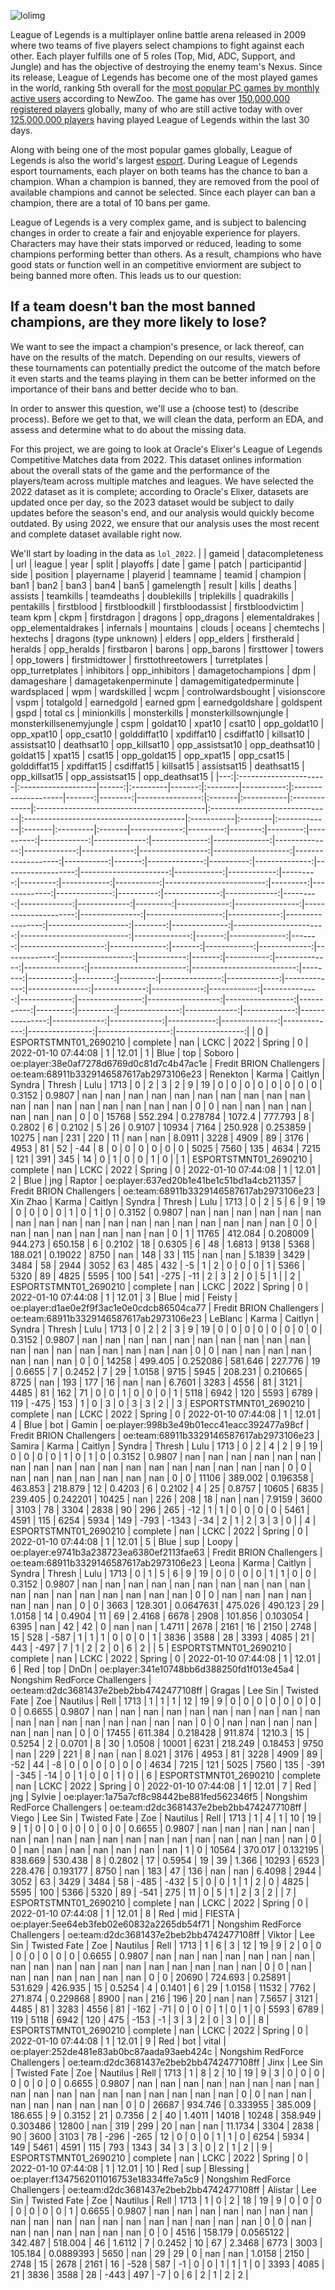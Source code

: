 ![lolimg](/images/lolbanner.jpeg)

League of Legends is a multiplayer online battle arena released in 2009 where two teams of five players select champions to fight against each other. Each player fulfills one of 5 roles (Top, Mid, ADC, Support, and Jungle) and has the objective of destroying the enemy team's Nexus. Since its release, League of Legends has become one of the most played games in the world, ranking 5th overall for the [most popular PC games by monthly active users](https://newzoo.com/resources/rankings/top-20-pc-games) according to NewZoo. The game has over [150,000,000 registered players](https://prioridata.com/data/league-of-legends/#:~:text=With%20over%20150%20million%20registered,games%20worldwide%20as%20of%202023.) globally, many of who are still active today with over [125,000,000 players](https://activeplayer.io/league-of-legends/) having played League of Legends within the last 30 days. 

Along with being one of the most popular games globally, League of Legends is also the world's largest [esport](https://en.wikipedia.org/wiki/Esports). During League of Legends esport tournaments, each player on both teams has the chance to ban a champion. Whan a champion is banned, they are removed from the pool of available champions and cannot be selected. Since each player can ban a champion, there are a total of 10 bans per game. 

League of Legends is a very complex game, and is subject to balencing changes in order to create a fair and enjoyable experience for players. Characters may have their stats imporved or reduced, leading to some champions performing better than others. As a result, champions who have good stats or function well in an competitive enviorment are subject to being banned more often. This leads us to our question:

## If a team doesn't ban the most banned champions, are they more likely to lose?


We want to see the impact a champion's presence, or lack thereof, can have on the results of the match. Depending on our results, viewers of these tournaments can potentially predict the outcome of the match before it even starts and the teams playing in them can be better informed on the importance of their bans and better decide who to ban.
   
In order to answer this question, we'll use a (choose test) to (describe process). Before we get to that, we will clean the data, perform an EDA, and assess and determine what to do about the missing data.

For this project, we are going to look at Oracle's Elixer's League of Legends Competitive Matches data from 2022. This dataset onlines information about the overall stats of the game and the performance of the players/team across multiple matches and leagues. We have selected the 2022 dataset as it is complete; according to Oracle's Elixer,  datasets are updated once per day, so the 2023 dataset would be subject to daily updates before the season's end, and our analysis would quickly become outdated. By using 2022, we ensure that our analysis uses the most recent and complete dataset available right now.

We'll start by loading in the data as `lol_2022`.
| | gameid | datacompleteness | url | league | year | split | playoffs | date | game | patch | participantid | side | position | playername | playerid | teamname | teamid | champion | ban1 | ban2 | ban3 | ban4 | ban5 | gamelength | result | kills | deaths | assists | teamkills | teamdeaths | doublekills | triplekills | quadrakills | pentakills | firstblood | firstbloodkill | firstbloodassist | firstbloodvictim | team kpm | ckpm | firstdragon | dragons | opp_dragons | elementaldrakes | opp_elementaldrakes | infernals | mountains | clouds | oceans | chemtechs | hextechs | dragons (type unknown) | elders | opp_elders | firstherald | heralds | opp_heralds | firstbaron | barons | opp_barons | firsttower | towers | opp_towers | firstmidtower | firsttothreetowers | turretplates | opp_turretplates | inhibitors | opp_inhibitors | damagetochampions | dpm | damageshare | damagetakenperminute | damagemitigatedperminute | wardsplaced | wpm | wardskilled | wcpm | controlwardsbought | visionscore | vspm | totalgold | earnedgold | earned gpm | earnedgoldshare | goldspent | gspd | total cs | minionkills | monsterkills | monsterkillsownjungle | monsterkillsenemyjungle | cspm | goldat10 | xpat10 | csat10 | opp_goldat10 | opp_xpat10 | opp_csat10 | golddiffat10 | xpdiffat10 | csdiffat10 | killsat10 | assistsat10 | deathsat10 | opp_killsat10 | opp_assistsat10 | opp_deathsat10 | goldat15 | xpat15 | csat15 | opp_goldat15 | opp_xpat15 | opp_csat15 | golddiffat15 | xpdiffat15 | csdiffat15 | killsat15 | assistsat15 | deathsat15 | opp_killsat15 | opp_assistsat15 | opp_deathsat15 | |---:|:----------------------|:-------------------|------:|:---------|-------:|:--------|-----------:|:--------------------|-------:|--------:|----------------:|:-------|:-----------|:-------------|:------------------------------------------|:------------------------------|:----------------------------------------|:-----------|:--------|:-------------|:-------|:---------|:-------|-------------:|---------:|--------:|---------:|----------:|------------:|-------------:|--------------:|--------------:|--------------:|-------------:|-------------:|-----------------:|-------------------:|-------------------:|-----------:|-------:|--------------:|----------:|--------------:|------------------:|----------------------:|------------:|------------:|---------:|---------:|------------:|-----------:|-------------------------:|---------:|-------------:|--------------:|----------:|--------------:|-------------:|---------:|-------------:|-------------:|---------:|-------------:|----------------:|---------------------:|---------------:|-------------------:|-------------:|-----------------:|--------------------:|--------:|--------------:|-----------------------:|---------------------------:|--------------:|-------:|--------------:|-------:|---------------------:|--------------:|-------:|------------:|-------------:|-------------:|------------------:|------------:|-------:|-----------:|--------------:|---------------:|------------------------:|--------------------------:|--------:|-----------:|---------:|---------:|---------------:|-------------:|-------------:|---------------:|-------------:|-------------:|------------:|--------------:|-------------:|----------------:|------------------:|-----------------:|-----------:|---------:|---------:|---------------:|-------------:|-------------:|---------------:|-------------:|-------------:|------------:|--------------:|-------------:|----------------:|------------------:|-----------------:| | 0 | ESPORTSTMNT01_2690210 | complete | nan | LCKC | 2022 | Spring | 0 | 2022-01-10 07:44:08 | 1 | 12.01 | 1 | Blue | top | Soboro | oe:player:38e0af7278d6769d0c81d7c4b47ac1e | Fredit BRION Challengers | oe:team:68911b3329146587617ab2973106e23 | Renekton | Karma | Caitlyn | Syndra | Thresh | Lulu | 1713 | 0 | 2 | 3 | 2 | 9 | 19 | 0 | 0 | 0 | 0 | 0 | 0 | 0 | 0 | 0.3152 | 0.9807 | nan | nan | nan | nan | nan | nan | nan | nan | nan | nan | nan | nan | nan | nan | nan | nan | nan | nan | 0 | 0 | nan | nan | nan | nan | nan | nan | nan | 0 | 0 | 15768 | 552.294 | 0.278784 | 1072.4 | 777.793 | 8 | 0.2802 | 6 | 0.2102 | 5 | 26 | 0.9107 | 10934 | 7164 | 250.928 | 0.253859 | 10275 | nan | 231 | 220 | 11 | nan | nan | 8.0911 | 3228 | 4909 | 89 | 3176 | 4953 | 81 | 52 | -44 | 8 | 0 | 0 | 0 | 0 | 0 | 0 | 5025 | 7560 | 135 | 4634 | 7215 | 121 | 391 | 345 | 14 | 0 | 1 | 0 | 0 | 1 | 0 | | 1 | ESPORTSTMNT01_2690210 | complete | nan | LCKC | 2022 | Spring | 0 | 2022-01-10 07:44:08 | 1 | 12.01 | 2 | Blue | jng | Raptor | oe:player:637ed20b1e41be1c51bd1a4cb211357 | Fredit BRION Challengers | oe:team:68911b3329146587617ab2973106e23 | Xin Zhao | Karma | Caitlyn | Syndra | Thresh | Lulu | 1713 | 0 | 2 | 5 | 6 | 9 | 19 | 0 | 0 | 0 | 0 | 1 | 0 | 1 | 0 | 0.3152 | 0.9807 | nan | nan | nan | nan | nan | nan | nan | nan | nan | nan | nan | nan | nan | nan | nan | nan | nan | nan | 0 | 0 | nan | nan | nan | nan | nan | nan | nan | 0 | 1 | 11765 | 412.084 | 0.208009 | 944.273 | 650.158 | 6 | 0.2102 | 18 | 0.6305 | 6 | 48 | 1.6813 | 9138 | 5368 | 188.021 | 0.19022 | 8750 | nan | 148 | 33 | 115 | nan | nan | 5.1839 | 3429 | 3484 | 58 | 2944 | 3052 | 63 | 485 | 432 | -5 | 1 | 2 | 0 | 0 | 0 | 1 | 5366 | 5320 | 89 | 4825 | 5595 | 100 | 541 | -275 | -11 | 2 | 3 | 2 | 0 | 5 | 1 | | 2 | ESPORTSTMNT01_2690210 | complete | nan | LCKC | 2022 | Spring | 0 | 2022-01-10 07:44:08 | 1 | 12.01 | 3 | Blue | mid | Feisty | oe:player:d1ae0e2f9f3ac1e0e0cdcb86504ca77 | Fredit BRION Challengers | oe:team:68911b3329146587617ab2973106e23 | LeBlanc | Karma | Caitlyn | Syndra | Thresh | Lulu | 1713 | 0 | 2 | 2 | 3 | 9 | 19 | 0 | 0 | 0 | 0 | 0 | 0 | 0 | 0 | 0.3152 | 0.9807 | nan | nan | nan | nan | nan | nan | nan | nan | nan | nan | nan | nan | nan | nan | nan | nan | nan | nan | 0 | 0 | nan | nan | nan | nan | nan | nan | nan | 0 | 0 | 14258 | 499.405 | 0.252086 | 581.646 | 227.776 | 19 | 0.6655 | 7 | 0.2452 | 7 | 29 | 1.0158 | 9715 | 5945 | 208.231 | 0.210665 | 8725 | nan | 193 | 177 | 16 | nan | nan | 6.7601 | 3283 | 4556 | 81 | 3121 | 4485 | 81 | 162 | 71 | 0 | 0 | 1 | 0 | 0 | 0 | 1 | 5118 | 6942 | 120 | 5593 | 6789 | 119 | -475 | 153 | 1 | 0 | 3 | 0 | 3 | 3 | 2 | | 3 | ESPORTSTMNT01_2690210 | complete | nan | LCKC | 2022 | Spring | 0 | 2022-01-10 07:44:08 | 1 | 12.01 | 4 | Blue | bot | Gamin | oe:player:998b3e49b01ecc41eacc392477a98cf | Fredit BRION Challengers | oe:team:68911b3329146587617ab2973106e23 | Samira | Karma | Caitlyn | Syndra | Thresh | Lulu | 1713 | 0 | 2 | 4 | 2 | 9 | 19 | 0 | 0 | 0 | 0 | 1 | 0 | 1 | 0 | 0.3152 | 0.9807 | nan | nan | nan | nan | nan | nan | nan | nan | nan | nan | nan | nan | nan | nan | nan | nan | nan | nan | 0 | 0 | nan | nan | nan | nan | nan | nan | nan | 0 | 0 | 11106 | 389.002 | 0.196358 | 463.853 | 218.879 | 12 | 0.4203 | 6 | 0.2102 | 4 | 25 | 0.8757 | 10605 | 6835 | 239.405 | 0.242201 | 10425 | nan | 226 | 208 | 18 | nan | nan | 7.9159 | 3600 | 3103 | 78 | 3304 | 2838 | 90 | 296 | 265 | -12 | 1 | 1 | 0 | 0 | 0 | 0 | 5461 | 4591 | 115 | 6254 | 5934 | 149 | -793 | -1343 | -34 | 2 | 1 | 2 | 3 | 3 | 0 | | 4 | ESPORTSTMNT01_2690210 | complete | nan | LCKC | 2022 | Spring | 0 | 2022-01-10 07:44:08 | 1 | 12.01 | 5 | Blue | sup | Loopy | oe:player:e9741b3a238723ea6380ef2113fae63 | Fredit BRION Challengers | oe:team:68911b3329146587617ab2973106e23 | Leona | Karma | Caitlyn | Syndra | Thresh | Lulu | 1713 | 0 | 1 | 5 | 6 | 9 | 19 | 0 | 0 | 0 | 0 | 1 | 1 | 0 | 0 | 0.3152 | 0.9807 | nan | nan | nan | nan | nan | nan | nan | nan | nan | nan | nan | nan | nan | nan | nan | nan | nan | nan | 0 | 0 | nan | nan | nan | nan | nan | nan | nan | 0 | 0 | 3663 | 128.301 | 0.0647631 | 475.026 | 490.123 | 29 | 1.0158 | 14 | 0.4904 | 11 | 69 | 2.4168 | 6678 | 2908 | 101.856 | 0.103054 | 6395 | nan | 42 | 42 | 0 | nan | nan | 1.4711 | 2678 | 2161 | 16 | 2150 | 2748 | 15 | 528 | -587 | 1 | 1 | 1 | 0 | 0 | 0 | 1 | 3836 | 3588 | 28 | 3393 | 4085 | 21 | 443 | -497 | 7 | 1 | 2 | 2 | 0 | 6 | 2 | | 5 | ESPORTSTMNT01_2690210 | complete | nan | LCKC | 2022 | Spring | 0 | 2022-01-10 07:44:08 | 1 | 12.01 | 6 | Red | top | DnDn | oe:player:341e10748bb6d388250fd1f013e45a4 | Nongshim RedForce Challengers | oe:team:d2dc3681437e2beb2bb4742477108ff | Gragas | Lee Sin | Twisted Fate | Zoe | Nautilus | Rell | 1713 | 1 | 1 | 1 | 12 | 19 | 9 | 0 | 0 | 0 | 0 | 0 | 0 | 0 | 0 | 0.6655 | 0.9807 | nan | nan | nan | nan | nan | nan | nan | nan | nan | nan | nan | nan | nan | nan | nan | nan | nan | nan | 0 | 0 | nan | nan | nan | nan | nan | nan | nan | 0 | 0 | 17455 | 611.384 | 0.218428 | 911.874 | 1210.3 | 15 | 0.5254 | 2 | 0.0701 | 8 | 30 | 1.0508 | 10001 | 6231 | 218.249 | 0.18453 | 9750 | nan | 229 | 221 | 8 | nan | nan | 8.021 | 3176 | 4953 | 81 | 3228 | 4909 | 89 | -52 | 44 | -8 | 0 | 0 | 0 | 0 | 0 | 0 | 4634 | 7215 | 121 | 5025 | 7560 | 135 | -391 | -345 | -14 | 0 | 1 | 0 | 0 | 1 | 0 | | 6 | ESPORTSTMNT01_2690210 | complete | nan | LCKC | 2022 | Spring | 0 | 2022-01-10 07:44:08 | 1 | 12.01 | 7 | Red | jng | Sylvie | oe:player:1a75a7cf8c98442be881fed562346f5 | Nongshim RedForce Challengers | oe:team:d2dc3681437e2beb2bb4742477108ff | Viego | Lee Sin | Twisted Fate | Zoe | Nautilus | Rell | 1713 | 1 | 4 | 1 | 10 | 19 | 9 | 1 | 0 | 0 | 0 | 0 | 0 | 0 | 0 | 0.6655 | 0.9807 | nan | nan | nan | nan | nan | nan | nan | nan | nan | nan | nan | nan | nan | nan | nan | nan | nan | nan | 0 | 0 | nan | nan | nan | nan | nan | nan | nan | 1 | 0 | 10564 | 370.017 | 0.132195 | 838.669 | 530.438 | 8 | 0.2802 | 17 | 0.5954 | 19 | 39 | 1.366 | 10293 | 6523 | 228.476 | 0.193177 | 8750 | nan | 183 | 47 | 136 | nan | nan | 6.4098 | 2944 | 3052 | 63 | 3429 | 3484 | 58 | -485 | -432 | 5 | 0 | 0 | 1 | 1 | 2 | 0 | 4825 | 5595 | 100 | 5366 | 5320 | 89 | -541 | 275 | 11 | 0 | 5 | 1 | 2 | 3 | 2 | | 7 | ESPORTSTMNT01_2690210 | complete | nan | LCKC | 2022 | Spring | 0 | 2022-01-10 07:44:08 | 1 | 12.01 | 8 | Red | mid | FIESTA | oe:player:5ee64eb3feb02e60832a2265db54f71 | Nongshim RedForce Challengers | oe:team:d2dc3681437e2beb2bb4742477108ff | Viktor | Lee Sin | Twisted Fate | Zoe | Nautilus | Rell | 1713 | 1 | 6 | 3 | 12 | 19 | 9 | 2 | 0 | 0 | 0 | 0 | 0 | 0 | 0 | 0.6655 | 0.9807 | nan | nan | nan | nan | nan | nan | nan | nan | nan | nan | nan | nan | nan | nan | nan | nan | nan | nan | 0 | 0 | nan | nan | nan | nan | nan | nan | nan | 0 | 0 | 20690 | 724.693 | 0.25891 | 531.629 | 426.935 | 15 | 0.5254 | 4 | 0.1401 | 6 | 29 | 1.0158 | 11532 | 7762 | 271.874 | 0.229868 | 8900 | nan | 216 | 196 | 20 | nan | nan | 7.5657 | 3121 | 4485 | 81 | 3283 | 4556 | 81 | -162 | -71 | 0 | 0 | 0 | 1 | 0 | 1 | 0 | 5593 | 6789 | 119 | 5118 | 6942 | 120 | 475 | -153 | -1 | 3 | 3 | 2 | 0 | 3 | 0 | | 8 | ESPORTSTMNT01_2690210 | complete | nan | LCKC | 2022 | Spring | 0 | 2022-01-10 07:44:08 | 1 | 12.01 | 9 | Red | bot | vital | oe:player:252de481e83ab0bc87aada93aeb424c | Nongshim RedForce Challengers | oe:team:d2dc3681437e2beb2bb4742477108ff | Jinx | Lee Sin | Twisted Fate | Zoe | Nautilus | Rell | 1713 | 1 | 8 | 2 | 10 | 19 | 9 | 3 | 0 | 0 | 0 | 0 | 0 | 0 | 0 | 0.6655 | 0.9807 | nan | nan | nan | nan | nan | nan | nan | nan | nan | nan | nan | nan | nan | nan | nan | nan | nan | nan | 0 | 0 | nan | nan | nan | nan | nan | nan | nan | 0 | 0 | 26687 | 934.746 | 0.333955 | 385.009 | 186.655 | 9 | 0.3152 | 21 | 0.7356 | 2 | 40 | 1.4011 | 14018 | 10248 | 358.949 | 0.303486 | 12800 | nan | 319 | 299 | 20 | nan | nan | 11.1734 | 3304 | 2838 | 90 | 3600 | 3103 | 78 | -296 | -265 | 12 | 0 | 0 | 0 | 1 | 1 | 0 | 6254 | 5934 | 149 | 5461 | 4591 | 115 | 793 | 1343 | 34 | 3 | 3 | 0 | 2 | 1 | 2 | | 9 | ESPORTSTMNT01_2690210 | complete | nan | LCKC | 2022 | Spring | 0 | 2022-01-10 07:44:08 | 1 | 12.01 | 10 | Red | sup | Blessing | oe:player:f1347562011016753e18334ffe7a5c9 | Nongshim RedForce Challengers | oe:team:d2dc3681437e2beb2bb4742477108ff | Alistar | Lee Sin | Twisted Fate | Zoe | Nautilus | Rell | 1713 | 1 | 0 | 2 | 18 | 19 | 9 | 0 | 0 | 0 | 0 | 0 | 0 | 0 | 1 | 0.6655 | 0.9807 | nan | nan | nan | nan | nan | nan | nan | nan | nan | nan | nan | nan | nan | nan | nan | nan | nan | nan | 0 | 0 | nan | nan | nan | nan | nan | nan | nan | 0 | 0 | 4516 | 158.179 | 0.0565122 | 342.487 | 518.004 | 46 | 1.6112 | 7 | 0.2452 | 10 | 67 | 2.3468 | 6773 | 3003 | 105.184 | 0.0889393 | 5650 | nan | 29 | 29 | 0 | nan | nan | 1.0158 | 2150 | 2748 | 15 | 2678 | 2161 | 16 | -528 | 587 | -1 | 0 | 0 | 1 | 1 | 1 | 0 | 3393 | 4085 | 21 | 3836 | 3588 | 28 | -443 | 497 | -7 | 0 | 6 | 2 | 1 | 2 | 2 |